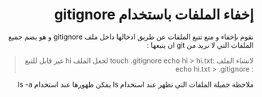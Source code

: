 ﻿# <div dir="rtl"> إخفاء الملفات باستخدام gitignore</div>

<div dir="rtl">
نقوم بإخفاء و منع تتبع الملفات عن طريق ادخالها داخل ملف gitignore  و هو يضم جميع الملفات التي لا نريد من git ان يتبعها  :

> لانشاء الملف :touch .gitignore
> echo hi > hi.txt
> لجعل الملف hi غير قابل للتبع : echo hi.txt > .gitignore
<div dir="rtl">
ملاحظة جميلة الملفات التي تظهر عند استخدام ls  يمكن ظهورها عند استخدام  ls -a
<div dir="rtl">
</div>
